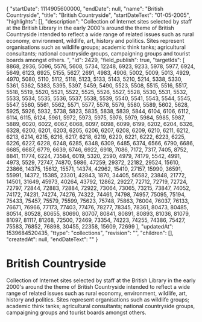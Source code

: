 {
  "startDate": 1114905600000, 
  "endDate": null, 
  "name": "British Countryside", 
  "title": "British Countryside", 
  "startDateText": "01-05-2005", 
  "highlights": [], 
  "description": "Collection of Internet sites selected by staff at the British Library in the early 2000's around the theme of British Countryside intended to reflect a wide range of related issues such as rural economy, environment, wildlife, art, history and politics. Sites represent organisations such as wildlife groups; academic think tanks; agricultural consultants; national countryside groups, campaigning groups and tourist boards amongst others. ", 
  "id": 2429, 
  "field_publish": true, 
  "targetIds": [
    8868, 
    2936, 
    5096, 
    5576, 
    5608, 
    5734, 
    12248, 
    6923, 
    9233, 
    5978, 
    5977, 
    6924, 
    5649, 
    6123, 
    6925, 
    5155, 
    5627, 
    2691, 
    4983, 
    4906, 
    5002, 
    5009, 
    5013, 
    4929, 
    4970, 
    5080, 
    5110, 
    5112, 
    5118, 
    5123, 
    5133, 
    5143, 
    5210, 
    5214, 
    5338, 
    5330, 
    5361, 
    5362, 
    5383, 
    5395, 
    5397, 
    5459, 
    5490, 
    5523, 
    5508, 
    5515, 
    5516, 
    5517, 
    5518, 
    5519, 
    5520, 
    5521, 
    5522, 
    5525, 
    5526, 
    5527, 
    5528, 
    5530, 
    5531, 
    5532, 
    5533, 
    5534, 
    5535, 
    5536, 
    5537, 
    5538, 
    5539, 
    5540, 
    5541, 
    5543, 
    5544, 
    5545, 
    5547, 
    5560, 
    5561, 
    5562, 
    5571, 
    5577, 
    5578, 
    5579, 
    5580, 
    5589, 
    5602, 
    5628, 
    5925, 
    5926, 
    5932, 
    5738, 
    5823, 
    5835, 
    5838, 
    5839, 
    5844, 
    6104, 
    6106, 
    6112, 
    6114, 
    6115, 
    6124, 
    5961, 
    5972, 
    5973, 
    5975, 
    5976, 
    5979, 
    5984, 
    5985, 
    5987, 
    5889, 
    6020, 
    6022, 
    6067, 
    6068, 
    6097, 
    6098, 
    6099, 
    6199, 
    6202, 
    6204, 
    6326, 
    6328, 
    6200, 
    6201, 
    6203, 
    6205, 
    6206, 
    6207, 
    6208, 
    6209, 
    6210, 
    6211, 
    6212, 
    6213, 
    6214, 
    6215, 
    6216, 
    6217, 
    6218, 
    6219, 
    6220, 
    6221, 
    6222, 
    6223, 
    6225, 
    6226, 
    6227, 
    6228, 
    6248, 
    6285, 
    6348, 
    6309, 
    6485, 
    6374, 
    6566, 
    6790, 
    6686, 
    6685, 
    6687, 
    6779, 
    6639, 
    6746, 
    6922, 
    6918, 
    7086, 
    7172, 
    7317, 
    7405, 
    8752, 
    8841, 
    11774, 
    6224, 
    73584, 
    6019, 
    5320, 
    2590, 
    4979, 
    74179, 
    5542, 
    4991, 
    4973, 
    5529, 
    72747, 
    74870, 
    5986, 
    47259, 
    29372, 
    22182, 
    29524, 
    15610, 
    23866, 
    14375, 
    15612, 
    15571, 
    14374, 
    42962, 
    15410, 
    27157, 
    15990, 
    36591, 
    55991, 
    14372, 
    15385, 
    23301, 
    42843, 
    1870, 
    34405, 
    56582, 
    23848, 
    21772, 
    14501, 
    31649, 
    45973, 
    40264, 
    43792, 
    12862, 
    29227, 
    72712, 
    72719, 
    72724, 
    72797, 
    72844, 
    72883, 
    72884, 
    72922, 
    73064, 
    73065, 
    73215, 
    73847, 
    74052, 
    74172, 
    74231, 
    74274, 
    74276, 
    74322, 
    74461, 
    74798, 
    74957, 
    75095, 
    75194, 
    75433, 
    75457, 
    75579, 
    75599, 
    75623, 
    75748, 
    75863, 
    76004, 
    76037, 
    76133, 
    76671, 
    76966, 
    77173, 
    77403, 
    77476, 
    78277, 
    78345, 
    78361, 
    80473, 
    80485, 
    80514, 
    80528, 
    80655, 
    80690, 
    80707, 
    80841, 
    80891, 
    80893, 
    81036, 
    81079, 
    81097, 
    81117, 
    81268, 
    72500, 
    72469, 
    73354, 
    74223, 
    74255, 
    74386, 
    75427, 
    75583, 
    76852, 
    76898, 
    30455, 
    22358, 
    15609, 
    72699
  ], 
  "updatedAt": 1539684520435, 
  "ttype": "collections", 
  "revision": "", 
  "children": [], 
  "createdAt": null, 
  "endDateText": ""
}

# British Countryside

Collection of Internet sites selected by staff at the British Library in the early 2000's around the theme of British Countryside intended to reflect a wide range of related issues such as rural economy, environment, wildlife, art, history and politics. Sites represent organisations such as wildlife groups; academic think tanks; agricultural consultants; national countryside groups, campaigning groups and tourist boards amongst others. 